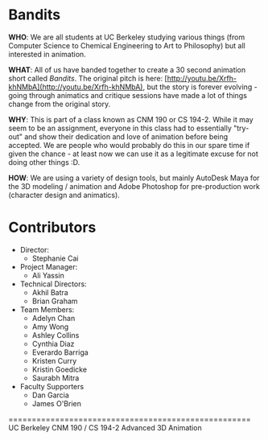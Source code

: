Bandits
=======
**WHO**: We are all students at UC Berkeley studying various things (from Computer Science to Chemical Engineering to Art to Philosophy) but all interested in animation.

**WHAT**: All of us have banded together to create a 30 second animation short called *Bandits*. The original pitch is here: [http://youtu.be/Xrfh-khNMbA](http://youtu.be/Xrfh-khNMbA), but the story is forever evolving - going through animatics and critique sessions have made a lot of things change from the original story.

**WHY**: This is part of a class known as CNM 190 or CS 194-2. While it may seem to be an assignment, everyone in this class had to essentially "try-out" and show their dedication and love of animation before being accepted. We are people who would probably do this in our spare time if given the chance - at least now we can use it as a legitimate excuse for not doing other things :D.

**HOW**: We are using a variety of design tools, but mainly AutoDesk Maya for the 3D modeling / animation and Adobe Photoshop for pre-production work (character design and animatics).

Contributors
============

- Director:
	- Stephanie Cai
- Project Manager:
	- Ali Yassin
- Technical Directors:
    - Akhil Batra
    - Brian Graham
- Team Members:
    - Adelyn Chan
    - Amy Wong
	- Ashley Collins
	- Cynthia Diaz
	- Everardo Barriga
	- Kristen Curry
	- Kristin Goedicke
	- Saurabh Mitra
- Faculty Supporters
	- Dan Garcia
	- James O'Brien


====================================================
UC Berkeley CNM 190 / CS 194-2 Advanced 3D Animation
